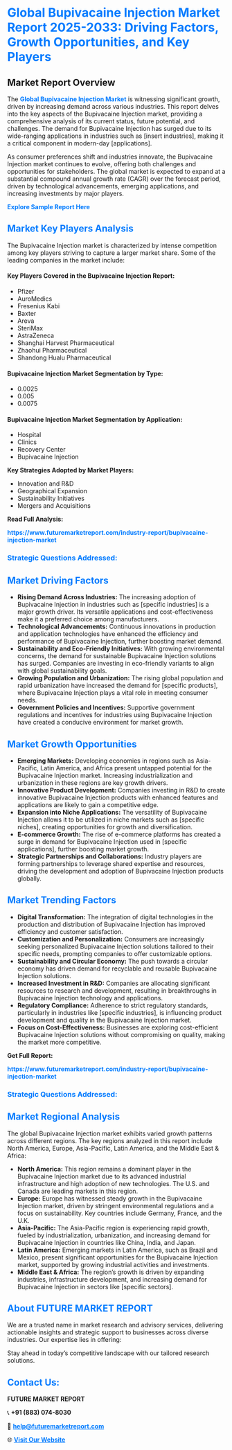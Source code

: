 <h1 style="color: #007BFF;">Global Bupivacaine Injection Market Report 2025-2033: Driving Factors, Growth Opportunities, and Key Players</h1>

<section id="overview">
<h2>Market Report Overview</h2>
<p>The <a href="https://www.futuremarketreport.com/industry-report/bupivacaine-injection-market" style="color: #007BFF; text-decoration: none;"><strong>Global Bupivacaine Injection Market</strong></a> is witnessing significant growth, driven by increasing demand across various industries. This report delves into the key aspects of the Bupivacaine Injection market, providing a comprehensive analysis of its current status, future potential, and challenges. The demand for Bupivacaine Injection has surged due to its wide-ranging applications in industries such as [insert industries], making it a critical component in modern-day [applications].</p>
<p>As consumer preferences shift and industries innovate, the Bupivacaine Injection market continues to evolve, offering both challenges and opportunities for stakeholders. The global market is expected to expand at a substantial compound annual growth rate (CAGR) over the forecast period, driven by technological advancements, emerging applications, and increasing investments by major players.</p>
</section>

<section id="overview">
<p><a href="https://www.futuremarketreport.com/request-sample/reportId=124038" style="color: #007BFF; text-decoration: none;"><strong>Explore Sample Report Here</strong></a></p>
</section>

<section id="key-players">
<h2 style="color: #007BFF;">Market Key Players Analysis</h2>
<p>The Bupivacaine Injection market is characterized by intense competition among key players striving to capture a larger market share. Some of the leading companies in the market include:</p>
<h4>Key Players Covered in the Bupivacaine Injection Report:</h4>
<ul><li>Pfizer</li><li>AuroMedics</li><li>Fresenius Kabi</li><li>Baxter</li><li>Areva</li><li>SteriMax</li><li>AstraZeneca</li><li>Shanghai Harvest Pharmaceutical</li><li>Zhaohui Pharmaceutical</li><li>Shandong Hualu Pharmaceutical</li></ul>
<h4>Bupivacaine Injection Market Segmentation by Type:</h4>
<ul><li>0.0025</li><li>0.005</li><li>0.0075</li></ul>

<h4>Bupivacaine Injection Market Segmentation by Application:</h4>
<ul><li>Hospital</li><li>Clinics</li><li>Recovery Center</li><li>Bupivacaine Injection</li></ul>
<p><strong>Key Strategies Adopted by Market Players:</strong></p>
<ul>
<li>Innovation and R&D</li>
<li>Geographical Expansion</li>
<li>Sustainability Initiatives</li>
<li>Mergers and Acquisitions</li>
</ul>
</section>

<section>
<p><strong>Read Full Analysis: </strong></p><a href="https://www.futuremarketreport.com/industry-report/bupivacaine-injection-market" style="color: #007BFF; text-decoration: none;"><strong>https://www.futuremarketreport.com/industry-report/bupivacaine-injection-market</strong></a>
<h3 style="color: #007BFF;">Strategic Questions Addressed:</h3>
</section>

<section id="driving-factors">
<h2 style="color: #007BFF;">Market Driving Factors</h2>
<ul>
<li><strong>Rising Demand Across Industries:</strong> The increasing adoption of Bupivacaine Injection in industries such as [specific industries] is a major growth driver. Its versatile applications and cost-effectiveness make it a preferred choice among manufacturers.</li>
<li><strong>Technological Advancements:</strong> Continuous innovations in production and application technologies have enhanced the efficiency and performance of Bupivacaine Injection, further boosting market demand.</li>
<li><strong>Sustainability and Eco-Friendly Initiatives:</strong> With growing environmental concerns, the demand for sustainable Bupivacaine Injection solutions has surged. Companies are investing in eco-friendly variants to align with global sustainability goals.</li>
<li><strong>Growing Population and Urbanization:</strong> The rising global population and rapid urbanization have increased the demand for [specific products], where Bupivacaine Injection plays a vital role in meeting consumer needs.</li>
<li><strong>Government Policies and Incentives:</strong> Supportive government regulations and incentives for industries using Bupivacaine Injection have created a conducive environment for market growth.</li>
</ul>
</section>

<section id="growth-opportunities">
<h2 style="color: #007BFF;">Market Growth Opportunities</h2>
<ul>
<li><strong>Emerging Markets:</strong> Developing economies in regions such as Asia-Pacific, Latin America, and Africa present untapped potential for the Bupivacaine Injection market. Increasing industrialization and urbanization in these regions are key growth drivers.</li>
<li><strong>Innovative Product Development:</strong> Companies investing in R&D to create innovative Bupivacaine Injection products with enhanced features and applications are likely to gain a competitive edge.</li>
<li><strong>Expansion into Niche Applications:</strong> The versatility of Bupivacaine Injection allows it to be utilized in niche markets such as [specific niches], creating opportunities for growth and diversification.</li>
<li><strong>E-commerce Growth:</strong> The rise of e-commerce platforms has created a surge in demand for Bupivacaine Injection used in [specific applications], further boosting market growth.</li>
<li><strong>Strategic Partnerships and Collaborations:</strong> Industry players are forming partnerships to leverage shared expertise and resources, driving the development and adoption of Bupivacaine Injection products globally.</li>
</ul>
</section>

<section id="trending-factors">
<h2 style="color: #007BFF;">Market Trending Factors</h2>
<ul>
<li><strong>Digital Transformation:</strong> The integration of digital technologies in the production and distribution of Bupivacaine Injection has improved efficiency and customer satisfaction.</li>
<li><strong>Customization and Personalization:</strong> Consumers are increasingly seeking personalized Bupivacaine Injection solutions tailored to their specific needs, prompting companies to offer customizable options.</li>
<li><strong>Sustainability and Circular Economy:</strong> The push towards a circular economy has driven demand for recyclable and reusable Bupivacaine Injection solutions.</li>
<li><strong>Increased Investment in R&D:</strong> Companies are allocating significant resources to research and development, resulting in breakthroughs in Bupivacaine Injection technology and applications.</li>
<li><strong>Regulatory Compliance:</strong> Adherence to strict regulatory standards, particularly in industries like [specific industries], is influencing product development and quality in the Bupivacaine Injection market.</li>
<li><strong>Focus on Cost-Effectiveness:</strong> Businesses are exploring cost-efficient Bupivacaine Injection solutions without compromising on quality, making the market more competitive.</li>
</ul>
</section>

<section>
<p><strong>Get Full Report: </strong></p><a href="https://www.futuremarketreport.com/industry-report/bupivacaine-injection-market" style="color: #007BFF; text-decoration: none;"><strong>https://www.futuremarketreport.com/industry-report/bupivacaine-injection-market</strong></a>
<h3 style="color: #007BFF;">Strategic Questions Addressed:</h3>
</section>


<section id="regional-analysis">
<h2 style="color: #007BFF;">Market Regional Analysis</h2>
<p>The global Bupivacaine Injection market exhibits varied growth patterns across different regions. The key regions analyzed in this report include North America, Europe, Asia-Pacific, Latin America, and the Middle East & Africa:</p>
<ul>
<li><strong>North America:</strong> This region remains a dominant player in the Bupivacaine Injection market due to its advanced industrial infrastructure and high adoption of new technologies. The U.S. and Canada are leading markets in this region.</li>
<li><strong>Europe:</strong> Europe has witnessed steady growth in the Bupivacaine Injection market, driven by stringent environmental regulations and a focus on sustainability. Key countries include Germany, France, and the U.K.</li>
<li><strong>Asia-Pacific:</strong> The Asia-Pacific region is experiencing rapid growth, fueled by industrialization, urbanization, and increasing demand for Bupivacaine Injection in countries like China, India, and Japan.</li>
<li><strong>Latin America:</strong> Emerging markets in Latin America, such as Brazil and Mexico, present significant opportunities for the Bupivacaine Injection market, supported by growing industrial activities and investments.</li>
<li><strong>Middle East & Africa:</strong> The region’s growth is driven by expanding industries, infrastructure development, and increasing demand for Bupivacaine Injection in sectors like [specific sectors].</li>
</ul>
</section>

<footer>
<h2 style="color: #007BFF;">About FUTURE MARKET REPORT</h2>
<p>We are a trusted name in market research and advisory services, delivering actionable insights and strategic support to businesses across diverse industries. Our expertise lies in offering:</p>

<p>Stay ahead in today’s competitive landscape with our tailored research solutions.</p>

<h2 style="color: #007BFF;">Contact Us:</h2>
<p><strong>FUTURE MARKET REPORT</strong></p>
<p>📞 <strong>+91 (883) 074-8030</strong></p>
<p>📧 <strong><a href="mailto:help@futuremarketreport.com" style="color: #007BFF;">help@futuremarketreport.com</a></strong></p>
<p>🌐 <strong><a href="https://www.futuremarketreport.com/" style="color: #007BFF;">Visit Our Website</a></strong></p>
</footer>